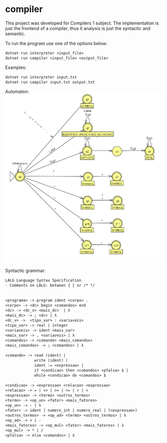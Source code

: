 # compiler
This project was developed for Compilers 1 subject. The implementation is just the frontend of a compiler, thus it analysis is just the syntactic and semantic. 

To run the program use one of the options below: 
```
dotnet run interpreter <input_file>
dotnet run compiler <input_file> <output_file>
```
Examples:
```
dotnet run interpreter input.txt
dotnet run compiler input.txt output.txt
```


Automaton:
![alt text](https://github.com/Hiago-Patricio/compiler2/blob/main/Automaton.png)

Syntactic grammar:

```
LALG Language Syntax Specification
- Comments on LALG: between { } or /* */


<programa> -> program ident <corpo> .
<corpo> -> <dc> begin <comandos> end
<dc> -> <dc_v> <mais_dc>  | λ
<mais_dc> -> ; <dc> | λ
<dc_v> ->  <tipo_var> : <variaveis>
<tipo_var> -> real | integer
<variaveis> -> ident <mais_var>
<mais_var> -> , <variaveis> | λ
<comandos> -> <comando> <mais_comandos>
<mais_comandos> -> ; <comandos> | λ

<comando> -> read (ident) |
             write (ident) |
             ident := <expressao> |
             if <condicao> then <comandos> <pfalsa> $ |
             while <condicao> do <comandos> $
							
<condicao> -> <expressao> <relacao> <expressao>
<relacao> -> = | <> | >= | <= | > | <
<expressao> -> <termo> <outros_termos>
<termo> -> <op_un> <fator> <mais_fatores>
<op_un> -> - | λ
<fator> -> ident | numero_int | numero_real | (<expressao>)
<outros_termos> -> <op_ad> <termo> <outros_termos> | λ
<op_ad> -> + | -
<mais_fatores> -> <op_mul> <fator> <mais_fatores> | λ
<op_mul> -> * | /
<pfalsa> -> else <comandos> | λ
```